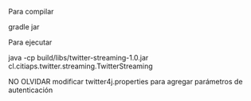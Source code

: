 Para compilar

  gradle jar
  
Para ejecutar

  java -cp build/libs/twitter-streaming-1.0.jar cl.citiaps.twitter.streaming.TwitterStreaming
  
 NO OLVIDAR modificar twitter4j.properties para agregar parámetros de autenticación
